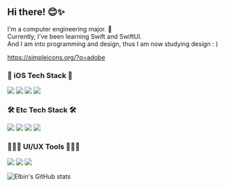 ## Hi there! 😊✨

I'm a computer engineering major. 🐥<br>
Currently, I've been learning Swift and SwiftUI.<br>
And I am into programming and design, thus I am now studying design : )

https://simpleicons.org/?q=adobe

<h3>📱 iOS Tech Stack 📱</h3>
<p>
<img src="https://img.shields.io/badge/iOS-000000?style=for-the-badge&logo=apple&logoColor=white"/> <img src="https://img.shields.io/badge/Xcode-186EE2?style=for-the-badge&logo=Xcode&logoColor=white"/> <img src="https://img.shields.io/badge/Swift-F15137?style=for-the-badge&logo=swift&logoColor=white"/> <img src="https://img.shields.io/badge/SwiftUI-0D52DB?style=for-the-badge&logo=swift&logoColor=white"/>
</p>
<h3>🛠 Etc Tech Stack 🛠</h3>
<p>
<img src="https://img.shields.io/badge/java-D04E3B?style=for-the-badge&logo=Oracle&logoColor=white"/> <img src="https://img.shields.io/badge/Python-3776AB?style=for-the-badge&logo=Python&logoColor=white"/> <img src="https://img.shields.io/badge/Firebase-FFCA28?style=for-the-badge&logo=Firebase&logoColor=white"/> <img src="https://img.shields.io/badge/Postman-FF6C37?style=for-the-badge&logo=Postman&logoColor=white"/>
</p>
<h3>🧑🏻‍🎨 UI/UX Tools 🧑🏻‍🎨</h3>
<p>
<img src="https://img.shields.io/badge/Figma-ED6530?style=for-the-badge&logo=Figma&logoColor=white"/> 
<img src="https://img.shields.io/badge/Sketch-FCD32D?style=for-the-badge&logo=Sketch&logoColor=white"/> 
<img src="https://img.shields.io/badge/XD-ff61f6?style=for-the-badge&logo=Adobe XD&logoColor=white"/>
</p>

![Elbin's GitHub stats](https://github-readme-stats.vercel.app/api?username=dh3183&show_icons=true&theme=github_dark)

